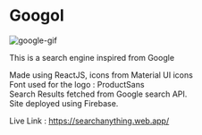 # Googol 
![google-gif](https://github.com/anushkadeshpande/Googol-Google_Clone/blob/main/google.gif)

This is a search engine inspired from Google

Made using ReactJS, icons from Material UI icons \
Font used for the logo : ProductSans \
Search Results fetched from Google search API. \
Site deployed using Firebase. 

Live Link : https://searchanything.web.app/


